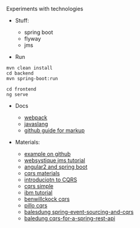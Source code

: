Experiments with technologies

* Stuff:
    * spring boot
    * flyway
    * jms
    
* Run
````
mvn clean install
cd backend
mvn spring-boot:run

cd frontend
ng serve
````
* Docs
    * [webpack](https://webpack.github.io/docs/webpack-dev-server.html#proxy) 
    * [javaslang](http://www.javaslang.io/javaslang-docs/)
    * [github guide for markup](https://guides.github.com/features/mastering-markdown/)

* Materials:
    * [example on github](https://github.com/spring-projects/spring-boot/blob/master/spring-boot-samples/spring-boot-sample-flyway/src/main/resources/db/migration/V1__init.sql)
    * [websystique jms tutorial](http://websystique.com/springmvc/spring-4-mvc-jms-activemq-annotation-based-example/)
    * [angular2 and spring boot](https://blog.jdriven.com/2016/12/angular2-spring-boot-getting-started/)
    * [cqrs materials](https://github.com/versionone/Learning-CQRS)
    * [introduciotn to CQRS](https://www.codeproject.com/Articles/555855/Introduction-to-CQRS)
    * [cqrs simple](https://www.future-processing.pl/blog/cqrs-simple-architecture/)
    * [ibm tutorial](https://www.ibm.com/developerworks/cloud/library/cl-build-app-using-microservices-and-cqrs-trs/)
    * [benwillckock cqrs](https://benwilcock.wordpress.com/2016/06/20/microservices-with-spring-boot-axon-cqrses-and-docker/)
    * [pillo cqrs](https://github.com/pilloPl)
    * [balesdung spring-event-sourcing-and-cqrs](https://github.com/Baeldung/spring-event-sourcing-and-cqrs)
    * [baledung  cqrs-for-a-spring-rest-api](http://www.baeldung.com/cqrs-for-a-spring-rest-api)
